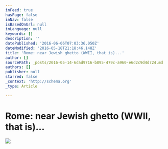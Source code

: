 ```yaml
---
inFeed: true
hasPage: false
inNav: false
isBasedOnUrl: null
inLanguage: null
keywords: []
description: ''
datePublished: '2016-06-06T07:03:36.050Z'
dateModified: '2016-05-18T21:18:46.148Z'
title: 'Rome: near Jewish ghetto (WWII, that is)...'
author: []
sourcePath: _posts/2016-05-14-6dad9716-b895-479c-a960-e6d2c9d4d724.md
authors: []
publisher: null
starred: false
_context: 'http://schema.org'
_type: Article

---
```

# Rome: near Jewish ghetto (WWII, that is)...
![](https://the-grid-user-content.s3-us-west-2.amazonaws.com/b4736484-f533-4506-b074-8a539cee51c1.jpg)